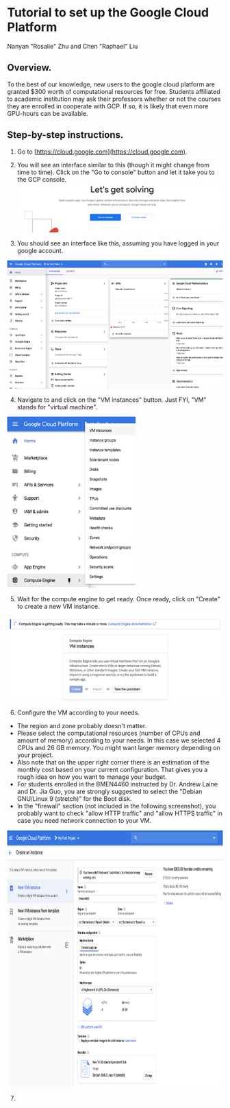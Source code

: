 # Tutorial to set up the Google Cloud Platform
Nanyan "Rosalie" Zhu and Chen "Raphael" Liu

## Overview.
To the best of our knowledge, new users to the google cloud platform are granted $300 worth of computational resources for free. Students affiliated to academic institution may ask their professors whether or not the courses they are enrolled in cooperate with GCP. If so, it is likely that even more GPU-hours can be available.

## Step-by-step instructions.

1. Go to [https://cloud.google.com](https://cloud.google.com).

2. You will see an interface similar to this (though it might change from time to time). Click on the "Go to console" button and let it take you to the GCP console.
![GCP_homepage](/Step00_set_up_GCP/Images/GCP_homepage.PNG)

3. You should see an interface like this, assuming you have logged in your google account.
<img src="/Step00_set_up_GCP/Images/GCP_console.png" alt="GCP_console" width="600px" height="300px">

4. Navigate to and click on the "VM instances" button. Just FYI, "VM" stands for "virtual machine".
<img src="/Step00_set_up_GCP/Images/VM_instances_button.png" alt="VM_instances_button" width="300px" height="400px">

5. Wait for the compute engine to get ready. Once ready, click on "Create" to create a new VM instance.
<img src="/Step00_set_up_GCP/Images/VM_instance.png" alt="VM_instance" width="500px" height="200px">

6. Configure the VM according to your needs. 
- The region and zone probably doesn't matter.
- Please select the computational resources (number of CPUs and amount of memory) according to your needs. In this case we selected 4 CPUs and 26 GB memory. You might want larger memory depending on your project.
- Also note that on the upper right corner there is an estimation of the monthly cost based on your current configuration. That gives you a rough idea on how you want to manage your budget.
- For students enrolled in the BMEN4460 instructed by Dr. Andrew Laine and Dr. Jia Guo, you are strongly suggested to select the "Debian GNU/Linux 9 (stretch)" for the Boot disk.
- In the "firewall" section (not included in the following screenshot), you probably want to check "allow HTTP traffic" and "allow HTTPS traffic" in case you need network connection to your VM.
<img src="/Step00_set_up_GCP/Images/VM_configuration.png" alt="VM_configuration" width="800px" height="600px">

7.
